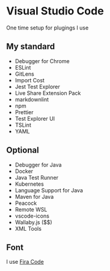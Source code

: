 # Visual Studio Code

One time setup for plugings I use

## My standard

- Debugger for Chrome
- ESLint
- GitLens
- Import Cost
- Jest Test Explorer
- Live Share Extension Pack
- markdownlint
- npm
- Prettier
- Test Explorer UI
- TSLint
- YAML

## Optional

- Debugger for Java
- Docker
- Java Test Runner
- Kubernetes
- Language Support for Java
- Maven for Java
- Peacock
- Remote WSL
- vscode-icons
- Wallaby.js ($$)
- XML Tools

## Font

I use [Fira Code](https://github.com/tonsky/FiraCode)
